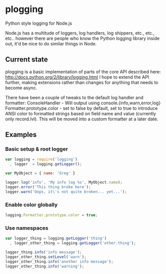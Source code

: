 # plogging

Python style logging for Node.js

Node.js has a multitude of loggers, log handlers, log shippers, etc., etc., etc.. however there are people who know the Python logging library inside out, it'd be nice to do similar things in Node.

## Current state

plogging is a basic implementation of parts of the core API described here: http://docs.python.org/2/library/logging.html
I hope to extend the API further, making extensions rather than changes for anything that needs to become async.

There have been a couple of tweaks to the default log handler and formatter:
ConsoleHandler - Will output using console.{info,warn,error,log}
Formatter.prototype.color - set to false by default, set to true to introduce ANSI color to formatted strings based on field name and value (currently only record.lvl). This will be moved into a custom formatter at a later date.

## Examples

### Basic setup & root logger

```javascript
var logging = require('logging')
  , logger  = logging.getLogger();

var MyObject = { name: 'Greg' }

logger.log('info', 'My info log %s', MyObject.name);
logger.error('This thing broke here');
logger.warn('Oops, it\'s not quite broken... yet...');
```

### Enable color globally

```javascript
logging.Formatter.prototype.color = true;
```

### Use namespaces
```javascript
var logger_thing = logging.getLogger('thing')
  , logger_other_thing = logging.getLogger('other.thing');

logger_thing.info('info message');
logger_other_thing.setLevel('warn');
logger_other_thing.info('another info message');
logger_other_thing.info('warning');
```

